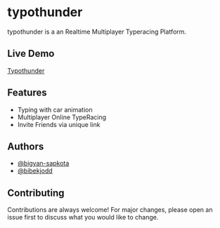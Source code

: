 # typothunder

typothunder is a an Realtime Multiplayer Typeracing Platform.

## Live Demo

[Typothunder](https://typothunder.vercel.app/)

## Features

- Typing with car animation
- Multiplayer Online TypeRacing
- Invite Friends via unique link

## Authors

- [@bigyan-sapkota](https://www.github.com/bigyan-sapkota)
- [@bibekjodd](https://www.github.com/bibekjodd)

## Contributing

Contributions are always welcome!
For major changes, please open an issue first
to discuss what you would like to change.
